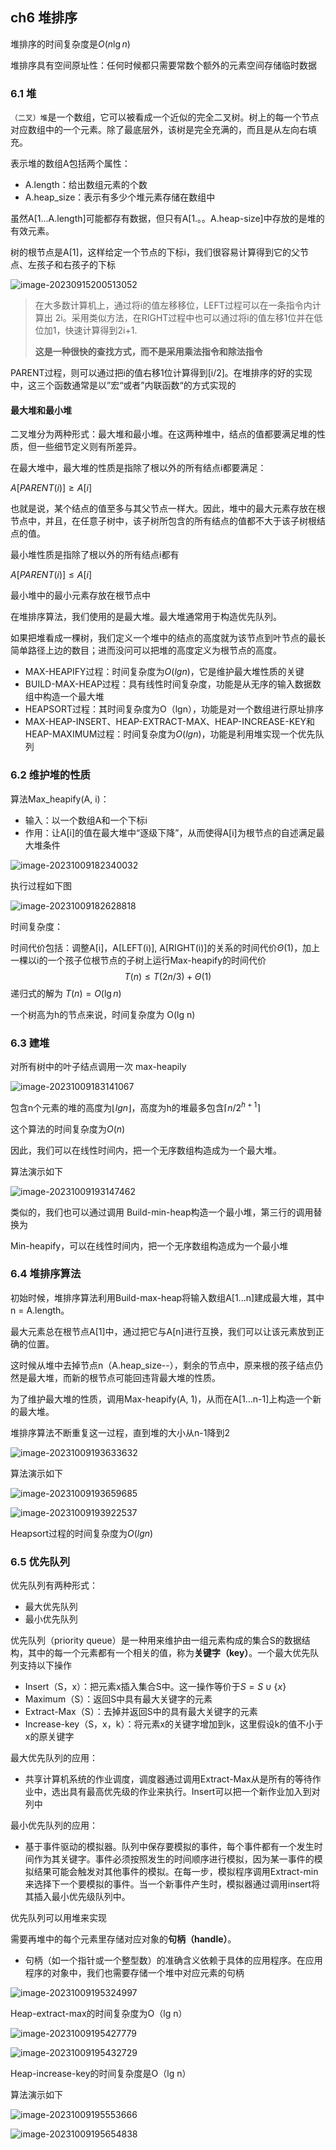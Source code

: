 ## ch6 堆排序

堆排序的时间复杂度是$O(n\lg n )$

堆排序具有空间原址性：任何时候都只需要常数个额外的元素空间存储临时数据

### 6.1 堆

`（二叉）堆`是一个数组，它可以被看成一个近似的完全二叉树。树上的每一个节点对应数组中的一个元素。除了最底层外，该树是完全充满的，而且是从左向右填充。

表示堆的数组A包括两个属性：

- A.length：给出数组元素的个数
- A.heap_size：表示有多少个堆元素存储在数组中

虽然A[1...A.length]可能都存有数据，但只有A[1.。。A.heap-size]中存放的是堆的有效元素。

树的根节点是A[1]，这样给定一个节点的下标i，我们很容易计算得到它的父节点、左孩子和右孩子的下标

![image-20230915200513052](./assets/image-20230915200513052.png)

> 在大多数计算机上，通过将i的值左移移位，LEFT过程可以在一条指令内计算出 2i。采用类似方法，在RIGHT过程中也可以通过将i的值左移1位并在低位加1，快速计算得到2i+1.
>
> **这是一种很快的查找方式，而不是采用乘法指令和除法指令**

PARENT过程，则可以通过把i的值右移1位计算得到[i/2]。在堆排序的好的实现中，这三个函数通常是以”宏“或者”内联函数“的方式实现的

#### 最大堆和最小堆

二叉堆分为两种形式：最大堆和最小堆。在这两种堆中，结点的值都要满足堆的性质，但一些细节定义则有所差异。

在最大堆中，最大堆的性质是指除了根以外的所有结点i都要满足：

$A[PARENT(i)]\geq A[i]$

也就是说，某个结点的值至多与其父节点一样大。因此，堆中的最大元素存放在根节点中，并且，在任意子树中，该子树所包含的所有结点的值都不大于该子树根结点的值。

最小堆性质是指除了根以外的所有结点i都有

$A[PARENT(i)] \leq A[i]$

最小堆中的最小元素存放在根节点中

在堆排序算法，我们使用的是最大堆。最大堆通常用于构造优先队列。

如果把堆看成一棵树，我们定义一个堆中的结点的高度就为该节点到叶节点的最长简单路径上边的数目；进而没问可以把堆的高度定义为根节点的高度。

- MAX-HEAPIFY过程：时间复杂度为$O(lgn)$，它是维护最大堆性质的关键
- BUILD-MAX-HEAP过程：具有线性时间复杂度，功能是从无序的输入数据数组中构造一个最大堆
- HEAPSORT过程：其时间复杂度为O（lgn），功能是对一个数组进行原址排序
- MAX-HEAP-INSERT、HEAP-EXTRACT-MAX、HEAP-INCREASE-KEY和HEAP-MAXIMUM过程：时间复杂度为$O(lgn)$，功能是利用堆实现一个优先队列

### 6.2 维护堆的性质

算法Max_heapify(A, i)：

- 输入：以一个数组A和一个下标i
- 作用：让A[i]的值在最大堆中“逐级下降”，从而使得A[i]为根节点的自述满足最大堆条件

![image-20231009182340032](./assets/image-20231009182340032.png)

执行过程如下图

![image-20231009182628818](./assets/image-20231009182628818.png)

时间复杂度：

时间代价包括：调整A[i]，A[LEFT(i)], A[RIGHT(i)]的关系的时间代价$\Theta(1)$，加上一棵以i的一个孩子位根节点的子树上运行Max-heapify的时间代价
$$
T(n) \leq T(2n/3) + \Theta(1)
$$
递归式的解为 $T(n) = O(\lg n)$

一个树高为h的节点来说，时间复杂度为 O(lg n)

### 6.3 建堆

对所有树中的叶子结点调用一次 max-heapily

![image-20231009183141067](./assets/image-20231009183141067.png)

包含n个元素的堆的高度为$\lfloor lgn \rfloor$，高度为h的堆最多包含$\lceil n/2^{h+1}\rceil$

这个算法的时间复杂度为$O(n)$

因此，我们可以在线性时间内，把一个无序数组构造成为一个最大堆。

算法演示如下

![image-20231009193147462](./assets/image-20231009193147462.png)

类似的，我们也可以通过调用 Build-min-heap构造一个最小堆，第三行的调用替换为

Min-heapify，可以在线性时间内，把一个无序数组构造成为一个最小堆

### 6.4 堆排序算法

初始时候，堆排序算法利用Build-max-heap将输入数组A[1...n]建成最大堆，其中n = A.length。

最大元素总在根节点A[1]中，通过把它与A[n]进行互换，我们可以让该元素放到正确的位置。

这时候从堆中去掉节点n（A.heap_size--），剩余的节点中，原来根的孩子结点仍然是最大堆，而新的根节点可能回违背最大堆的性质。

为了维护最大堆的性质，调用Max-heapify(A, 1)，从而在A[1...n-1]上构造一个新的最大堆。

堆排序算法不断重复这一过程，直到堆的大小从n-1降到2

![image-20231009193633632](./assets/image-20231009193633632.png)

算法演示如下

![image-20231009193659685](./assets/image-20231009193659685.png)

![image-20231009193922537](./assets/image-20231009193922537.png)

Heapsort过程的时间复杂度为$O(lg n)$



### 6.5 优先队列

优先队列有两种形式：

- 最大优先队列
- 最小优先队列

优先队列（priority queue）是一种用来维护由一组元素构成的集合S的数据结构，其中的每一个元素都有一个相关的值，称为**关键字（key）**。一个最大优先队列支持以下操作

- Insert（S，x）：把元素x插入集合S中。这一操作等价于$S = S \cup \{x\}$
- Maximum（S）：返回S中具有最大关键字的元素
- Extract-Max（S）：去掉并返回S中的具有最大关键字的元素
- Increase-key（S，x，k）：将元素x的关键字增加到k，这里假设k的值不小于x的原关键字

最大优先队列的应用：

- 共享计算机系统的作业调度，调度器通过调用Extract-Max从是所有的等待作业中，选出具有最高优先级的作业来执行。Insert可以把一个新作业加入到对列中

最小优先队列的应用：

- 基于事件驱动的模拟器。队列中保存要模拟的事件，每个事件都有一个发生时间作为其关键字。事件必须按照发生的时间顺序进行模拟，因为某一事件的模拟结果可能会触发对其他事件的模拟。在每一步，模拟程序调用Extract-min来选择下一个要模拟的事件。当一个新事件产生时，模拟器通过调用insert将其插入最小优先级队列中。

优先队列可以用堆来实现

需要再堆中的每个元素里存储对应对象的**句柄（handle）**。

- 句柄（如一个指针或一个整型数）的准确含义依赖于具体的应用程序。在应用程序的对象中，我们也需要存储一个堆中对应元素的句柄

![image-20231009195324997](./assets/image-20231009195324997.png)

Heap-extract-max的时间复杂度为O（lg n）

![image-20231009195427779](./assets/image-20231009195427779.png)

![image-20231009195432729](./assets/image-20231009195432729.png)

Heap-increase-key的时间复杂度是O（lg n）

算法演示如下

![image-20231009195553666](./assets/image-20231009195553666.png)

![image-20231009195654838](./assets/image-20231009195654838.png)